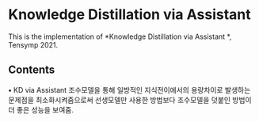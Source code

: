 # Knowledge Distillation via Assistant 

This is the implementation of *Knowledge Distillation via Assistant *,  Tensymp 2021.

## Contents

**•**  KD via Assistant
  조수모델을 통해 일방적인 지식전이에서의 용량차이로 발생하는 
  문제점을 최소화시켜줌으로써 선생모델만 사용한 방법보다 
  조수모델을 덧붙인 방법이 더 좋은 성능을 보여줌.




